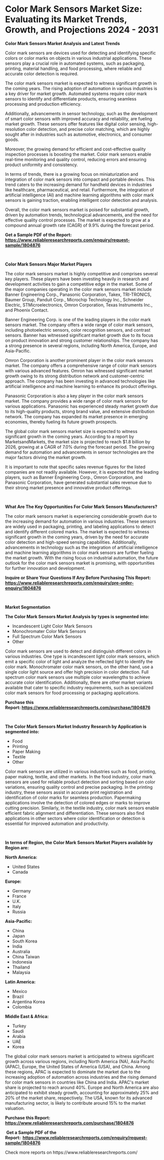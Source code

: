 <p><h1>Color Mark Sensors Market Size: Evaluating its Market Trends, Growth, and Projections 2024 - 2031</h1></p><p><strong>Color Mark Sensors Market Analysis and Latest Trends</strong></p>
<p><p>Color mark sensors are devices used for detecting and identifying specific colors or color marks on objects in various industrial applications. These sensors play a crucial role in automated systems, such as packaging, printing, material handling, and food processing, where reliable and accurate color detection is required.</p><p>The color mark sensors market is expected to witness significant growth in the coming years. The rising adoption of automation in various industries is a key driver for market growth. Automated systems require color mark sensors to identify and differentiate products, ensuring seamless processing and production efficiency.</p><p>Additionally, advancements in sensor technology, such as the development of smart color sensors with improved accuracy and reliability, are fueling market growth. These sensors offer features like digital color sensing, high-resolution color detection, and precise color matching, which are highly sought after in industries such as automotive, electronics, and consumer goods.</p><p>Moreover, the growing demand for efficient and cost-effective quality inspection processes is boosting the market. Color mark sensors enable real-time monitoring and quality control, reducing errors and ensuring product uniformity and consistency.</p><p>In terms of trends, there is a growing focus on miniaturization and integration of color mark sensors into compact and portable devices. This trend caters to the increasing demand for handheld devices in industries like healthcare, pharmaceutical, and retail. Furthermore, the integration of artificial intelligence (AI) and machine learning algorithms with color mark sensors is gaining traction, enabling intelligent color detection and analysis.</p><p>Overall, the color mark sensors market is poised for substantial growth, driven by automation trends, technological advancements, and the need for effective quality control processes. The market is expected to grow at a compound annual growth rate (CAGR) of 9.9% during the forecast period.</p></p>
<p><strong>Get a Sample PDF of the Report:&nbsp; <a href="https://www.reliableresearchreports.com/enquiry/request-sample/1804876">https://www.reliableresearchreports.com/enquiry/request-sample/1804876</a></strong></p>
<p>&nbsp;</p>
<p><strong>Color Mark Sensors Major Market Players</strong></p>
<p><p>The color mark sensors market is highly competitive and comprises several key players. These players have been investing heavily in research and development activities to gain a competitive edge in the market. Some of the major companies operating in the color mark sensors market include Banner Engineering Corp., Panasonic Corporation, Takex, TRI-TRONICS, Baumer Group, Panduit Corp., Microchip Technology Inc., Schneider Electric, STMicroelectronics, Omron Corporation, Texas Instruments Inc., and Phoenix Contact.</p><p>Banner Engineering Corp. is one of the leading players in the color mark sensors market. The company offers a wide range of color mark sensors, including photoelectric sensors, color recognition sensors, and contrast sensors. Banner has witnessed significant market growth due to its focus on product innovation and strong customer relationships. The company has a strong presence in several regions, including North America, Europe, and Asia-Pacific.</p><p>Omron Corporation is another prominent player in the color mark sensors market. The company offers a comprehensive range of color mark sensors with various advanced features. Omron has witnessed significant market growth owing to its strong distribution network and customer-centric approach. The company has been investing in advanced technologies like artificial intelligence and machine learning to enhance its product offerings.</p><p>Panasonic Corporation is also a key player in the color mark sensors market. The company provides a wide range of color mark sensors for various applications. Panasonic has experienced steady market growth due to its high-quality products, strong brand value, and extensive distribution network. The company has expanded its market presence in emerging economies, thereby fueling its future growth prospects.</p><p>The global color mark sensors market size is expected to witness significant growth in the coming years. According to a report by MarketsandMarkets, the market size is projected to reach $1.8 billion by 2026, growing at a CAGR of 7.0% during the forecast period. The growing demand for automation and advancements in sensor technologies are the major factors driving the market growth.</p><p>It is important to note that specific sales revenue figures for the listed companies are not readily available. However, it is expected that the leading players, such as Banner Engineering Corp., Omron Corporation, and Panasonic Corporation, have generated substantial sales revenue due to their strong market presence and innovative product offerings.</p></p>
<p>&nbsp;</p>
<p><strong>What Are The Key Opportunities For Color Mark Sensors Manufacturers?</strong></p>
<p><p>The color mark sensors market is experiencing considerable growth due to the increasing demand for automation in various industries. These sensors are widely used in packaging, printing, and labeling applications to detect and identify different colored marks. The market is expected to witness significant growth in the coming years, driven by the need for accurate color detection and high-speed sensing capabilities. Additionally, advancements in technology such as the integration of artificial intelligence and machine learning algorithms in color mark sensors are further fueling the market growth. With the rising focus on industrial automation, the future outlook for the color mark sensors market is promising, with opportunities for further innovation and development.</p></p>
<p><strong>Inquire or Share Your Questions If Any Before Purchasing This Report: <a href="https://www.reliableresearchreports.com/enquiry/pre-order-enquiry/1804876">https://www.reliableresearchreports.com/enquiry/pre-order-enquiry/1804876</a></strong></p>
<p>&nbsp;</p>
<p><strong>Market Segmentation</strong></p>
<p><strong>The Color Mark Sensors Market Analysis by types is segmented into:</strong></p>
<p><ul><li>Incandescent Light Color Mark Sensors</li><li>Monochromater Color Mark Sensors</li><li>Full Spectrum Color Mark Sensors</li><li>Other</li></ul></p>
<p><p>Color mark sensors are used to detect and distinguish different colors in various industries. One type is incandescent light color mark sensors, which emit a specific color of light and analyze the reflected light to identify the color mark. Monochromater color mark sensors, on the other hand, use a single color light source and offer high precision in color detection. Full spectrum color mark sensors use multiple color wavelengths to achieve accurate color identification. Additionally, there are other market variants available that cater to specific industry requirements, such as specialized color mark sensors for food processing or packaging applications.</p></p>
<p><strong>Purchase this Report:&nbsp;<a href="https://www.reliableresearchreports.com/purchase/1804876">https://www.reliableresearchreports.com/purchase/1804876</a></strong></p>
<p>&nbsp;</p>
<p><strong>The Color Mark Sensors Market Industry Research by Application is segmented into:</strong></p>
<p><ul><li>Food</li><li>Printing</li><li>Paper Making</li><li>Textile</li><li>Other</li></ul></p>
<p><p>Color mark sensors are utilized in various industries such as food, printing, paper making, textile, and other markets. In the food industry, color mark sensors are used for reliable product detection and sorting based on color variations, ensuring quality control and precise packaging. In the printing industry, these sensors assist in accurate print registration and identification of color marks for seamless production. Papermaking applications involve the detection of colored edges or marks to improve cutting precision. Similarly, in the textile industry, color mark sensors enable efficient fabric alignment and differentiation. These sensors also find applications in other sectors where color identification or detection is essential for improved automation and productivity.</p></p>
<p>&nbsp;</p>
<p><strong>In terms of Region, the Color Mark Sensors Market Players available by Region are:</strong></p>
<p>
    <p> <strong> North America: </strong>
        <ul>
            <li>United States</li>
            <li>Canada</li>
        </ul>
        </p> 
    <p> <strong> Europe: </strong>
        <ul>
            <li>Germany</li>
            <li>France</li>
            <li>U.K.</li>
            <li>Italy</li>
            <li>Russia</li>
        </ul>
        </p> 
    <p> <strong> Asia-Pacific: </strong>
        <ul>
            <li>China</li>
            <li>Japan</li>
            <li>South Korea</li>
            <li>India</li>
            <li>Australia</li>
            <li>China Taiwan</li>
            <li>Indonesia</li>
            <li>Thailand</li>
            <li>Malaysia</li>
        </ul>
        </p> 
    <p> <strong> Latin America: </strong>
        <ul>
            <li>Mexico</li>
            <li>Brazil</li>
            <li>Argentina Korea</li>
            <li>Colombia</li>
        </ul>
        </p> 
    <p> <strong> Middle East & Africa: </strong>
        <ul>
            <li>Turkey</li>
            <li>Saudi</li>
            <li>Arabia</li>
            <li>UAE</li>
            <li>Korea</li>
        </ul>
    </p>
    </p>
<p><p>The global color mark sensors market is anticipated to witness significant growth across various regions, including North America (NA), Asia Pacific (APAC), Europe, the United States of America (USA), and China. Among these regions, APAC is expected to dominate the market due to the increasing adoption of automation across industries and the rising demand for color mark sensors in countries like China and India. APAC's market share is projected to reach around 40%. Europe and North America are also anticipated to exhibit steady growth, accounting for approximately 25% and 20% of the market share, respectively. The USA, known for its advanced manufacturing sector, is likely to contribute around 15% to the market valuation.</p></p>
<p><strong>Purchase this Report: <a href="https://www.reliableresearchreports.com/purchase/1804876">https://www.reliableresearchreports.com/purchase/1804876</a></strong></p>
<p>&nbsp;<strong>Get a Sample PDF of the Report:&nbsp;&nbsp;<a href="https://www.reliableresearchreports.com/enquiry/request-sample/1804876">https://www.reliableresearchreports.com/enquiry/request-sample/1804876</a></strong></p>
<p><strong></strong></p>
<p>Check more reports on https://www.reliableresearchreports.com/</p>